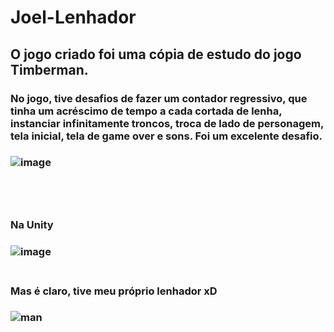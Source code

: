 # Joel-Lenhador

<h2>O jogo criado foi uma cópia de estudo do jogo Timberman.

<br>
<h3>No jogo, tive desafios de fazer um contador regressivo, que tinha um acréscimo de tempo a cada cortada de lenha, instanciar infinitamente troncos, troca de lado de personagem, tela inicial, tela de game over e sons. Foi um excelente desafio.<h3/>

  
![image](https://user-images.githubusercontent.com/64815075/214081656-70254726-1031-4b11-b03e-ac444702c908.png)

<br>

<br>
<h3>Na Unity<h3/>
  
![image](https://user-images.githubusercontent.com/64815075/214081330-d8744690-233f-4bf2-ae09-92405d92fe2d.png)
<br>
<br>

  <h3>Mas é claro, tive meu próprio lenhador xD<h3/>

![man](https://user-images.githubusercontent.com/64815075/214079356-6c53cb96-0947-49ee-a547-8942347a3f1a.png)
